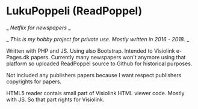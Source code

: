 # LukuPoppeli (ReadPoppel)
_ _Netflix for newspapers_ _

_ _This is my hobby project for private use. Mostly written in 2016 - 2018._ _

Written with PHP and JS. Using also Bootstrap. Intended to Visiolink e-Pages.dk papers. 
Currently many newspapers won't anymore using that platform so uploaded ReadPoppel source to Github for historical purposes.

Not included any publishers papers because I want respect publishers copyrights for papers.

HTML5 reader contais small part of Visiolink HTML viewer code. Mostly with JS. So that part rights for Visiolink.
